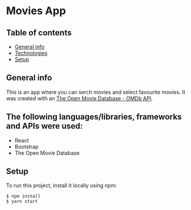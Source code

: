 # Movies App

## Table of contents
* [General info](#general-info)
* [Technologies](#technologies)
* [Setup](#setup)

## General info
This is an app where you can serch movies and select favourite movies. 
It was created with an [The Open Movie Database - OMDb API](https://www.omdbapi.com/).

## The following languages/libraries, frameworks and APIs were used:

* React
* Bootstrap
* The Open Movie Database
	
## Setup
To run this project, install it locally using npm:

```
$ npm install
$ yarn start

```

